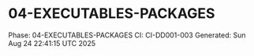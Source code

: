 # 04-EXECUTABLES-PACKAGES
Phase: 04-EXECUTABLES-PACKAGES
CI: CI-DD001-003
Generated: Sun Aug 24 22:41:15 UTC 2025
